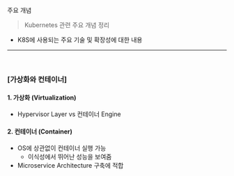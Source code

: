 주요 개념
> Kubernetes 관련 주요 개념 정리
* K8S에 사용되는 주요 기술 및 확장성에 대한 내용

<hr>
<br>

### [가상화와 컨테이너]

#### 1. 가상화 (Virtualization)
* Hypervisor Layer vs 컨테이너 Engine

#### 2. 컨테이너 (Container)
* OS에 상관없이 컨테이너 실행 가능
  * 이식성에서 뛰어난 성능을 보여줌
* Microservice Architecture 구축에 적합
